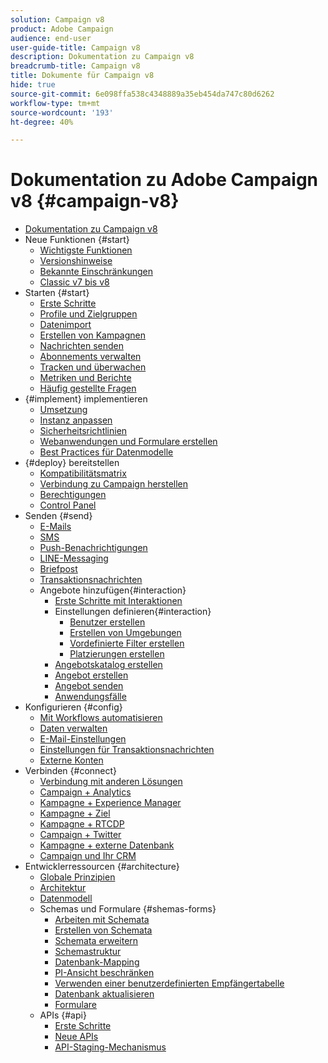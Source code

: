 ```yaml
---
solution: Campaign v8
product: Adobe Campaign
audience: end-user
user-guide-title: Campaign v8
description: Dokumentation zu Campaign v8
breadcrumb-title: Campaign v8
title: Dokumente für Campaign v8
hide: true
source-git-commit: 6e098ffa538c4348889a35eb454da747c80d6262
workflow-type: tm+mt
source-wordcount: '193'
ht-degree: 40%

---
```



# Dokumentation zu Adobe Campaign v8 {#campaign-v8}

+ [Dokumentation zu Campaign v8](campaign-home.md)
+ Neue Funktionen {#start}
   + [Wichtigste Funktionen](start/whats-new.md)
   + [Versionshinweise](start/release-notes.md)
   + [Bekannte Einschränkungen](start/known-limitations.md)
   + [Classic v7 bis v8](start/capability-matrix.md)
+ Starten {#start}
   + [Erste Schritte](start/get-started.md)
   + [Profile und Zielgruppen](start/audiences.md)
   + [Datenimport](start/import.md)
   + [Erstellen von Kampagnen](start/campaigns.md)
   + [Nachrichten senden](start/create-message.md)
   + [Abonnements verwalten](start/subscriptions.md)
   + [Tracken und überwachen](start/tracking.md)
   + [Metriken und Berichte](start/reporting.md)
   + [Häufig gestellte Fragen](start/campaign-faq.md)
+ {#implement} implementieren
   + [Umsetzung](start/implement.md)
   + [Instanz anpassen](dev/customize.md)
   + [Sicherheitsrichtlinien](config/security.md)
   + [Webanwendungen und Formulare erstellen](dev/webapps.md)
   + [Best Practices für Datenmodelle](dev/datamodel-best-practices.md)
+ {#deploy} bereitstellen
   + [Kompatibilitätsmatrix](start/compatibility-matrix.md)
   + [Verbindung zu Campaign herstellen](start/connect.md)
   + [Berechtigungen](start/permissions.md)
   + [Control Panel](config/self-service.md)
+ Senden {#send}
   + [E-Mails](send/email.md)
   + [SMS](send/sms.md)
   + [Push-Benachrichtigungen ](send/push.md)
   + [LINE-Messaging](send/line.md)
   + [Briefpost](send/direct-mail.md)
   + [Transaktionsnachrichten](send/transactional.md)
   + Angebote hinzufügen{#interaction}
      + [Erste Schritte mit Interaktionen](send/interaction.md)
      + Einstellungen definieren{#interaction}
         + [Benutzer erstellen](send/interaction-operators.md)
         + [Erstellen von Umgebungen](send/interaction-env.md)
         + [Vordefinierte Filter erstellen](send/interaction-predefined-filters.md)
         + [Platzierungen erstellen](send/interaction-offer-spaces.md)
      + [Angebotskatalog erstellen](send/interaction-offer-catalog.md)
      + [Angebot erstellen](send/interaction-offer.md)
      + [Angebot senden](send/interaction-send-offers.md)
      + [Anwendungsfälle](send/interaction-use-cases.md)
+ Konfigurieren {#config}
   + [Mit Workflows automatisieren](config/workflows.md)
   + [Daten verwalten](config/replication.md)
   + [E-Mail-Einstellungen](config/email-settings.md)
   + [Einstellungen für Transaktionsnachrichten](config/transactional-msg-settings.md)
   + [Externe Konten](config/external-accounts.md)
+ Verbinden {#connect}
   + [Verbindung mit anderen Lösungen](connect/integration.md)
   + [Campaign + Analytics](connect/ac-aa.md)
   + [Kampagne + Experience Manager](connect/ac-aem.md)
   + [Kampagne + Ziel](connect/ac-at.md)
   + [Kampagne + RTCDP](connect/ac-rtcdp.md)
   + [Campaign + Twitter](connect/ac-tw.md)
   + [Kampagne + externe Datenbank](connect/fda.md)
   + [Campaign und Ihr CRM](connect/crm.md)
+ Entwicklerressourcen {#architecture}
   + [Globale Prinzipien](dev/general-architecture.md)
   + [Architektur](dev/architecture.md)
   + [Datenmodell](dev/datamodel.md)
   + Schemas und Formulare {#shemas-forms}
      + [Arbeiten mit Schemata](dev/schemas.md)
      + [Erstellen von Schemata](dev/create-schema.md)
      + [Schemata erweitern](dev/extend-schema.md)
      + [Schemastruktur](dev/schema-structure.md)
      + [Datenbank-Mapping](dev/database-mapping.md)
      + [PI-Ansicht beschränken](dev/restrict-pi-view.md)
      + [Verwenden einer benutzerdefinierten Empfängertabelle](dev/custom-recipient.md)
      + [Datenbank aktualisieren](dev/update-database-structure.md)
      + [Formulare](dev/forms.md)
   + APIs {#api}
      + [Erste Schritte](dev/api.md)
      + [Neue APIs](dev/new-apis.md)
      + [API-Staging-Mechanismus](dev/staging.md)
